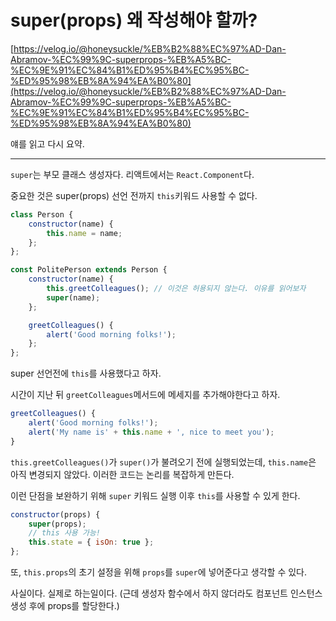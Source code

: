 # super(props) 왜 작성해야 할까?

[https://velog.io/@honeysuckle/%EB%B2%88%EC%97%AD-Dan-Abramov-%EC%99%9C-superprops-%EB%A5%BC-%EC%9E%91%EC%84%B1%ED%95%B4%EC%95%BC-%ED%95%98%EB%8A%94%EA%B0%80](https://velog.io/@honeysuckle/%EB%B2%88%EC%97%AD-Dan-Abramov-%EC%99%9C-superprops-%EB%A5%BC-%EC%9E%91%EC%84%B1%ED%95%B4%EC%95%BC-%ED%95%98%EB%8A%94%EA%B0%80)

얘를 읽고 다시 요약.

---

`super`는 부모 클래스 생성자다. 리액트에서는 `React.Component`다.

중요한 것은 super(props) 선언 전까지 `this`키워드 사용할 수 없다.

```js
class Person {
    constructor(name) {
        this.name = name;
    };
};

const PolitePerson extends Person {
    constructor(name) {
        this.greetColleagues(); // 이것은 허용되지 않는다. 이유를 읽어보자
        super(name);
    };

    greetColleagues() {
        alert('Good morning folks!');
    };
};
```

super 선언전에 `this`를 사용했다고 하자.

시간이 지난 뒤 `greetColleagues`메서드에 메세지를 추가해야한다고 하자.

```js
greetColleagues() {
    alert('Good morning folks!');
    alert('My name is' + this.name + ', nice to meet you');
}
```

`this.greetColleagues()`가 `super()`가 불려오기 전에 실행되었는데, `this.name`은 아직 변경되지 않았다. 이러한 코드는 논리를 복잡하게 만든다.

이런 단점을 보완하기 위해 `super` 키워드 실행 이후 `this`를 사용할 수 있게 한다.

```js
constructor(props) {
    super(props);
    // this 사용 가능!
    this.state = { isOn: true };
};
```

또, `this.props`의 초기 설정을 위해 `props`를 `super`에 넣어준다고 생각할 수 있다.

사실이다. 실제로 하는일이다. (근데 생성자 함수에서 하지 않더라도 컴포넌트 인스턴스 생성 후에 props를 할당한다.)
